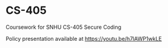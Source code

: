 # CS-405
Coursework for SNHU CS-405 Secure Coding

Policy presentation available at https://youtu.be/h7lAWP1wkLE
